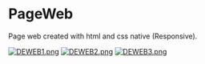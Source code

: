 # PageWeb
Page web created with html and css native (Responsive).

[![DEWEB1.png](https://i.postimg.cc/9FxRZXrd/DEWEB1.png)](https://postimg.cc/Whk1Pvmz)
[![DEWEB2.png](https://i.postimg.cc/DzG89q56/DEWEB2.png)](https://postimg.cc/QBX85K2K)
[![DEWEB3.png](https://i.postimg.cc/XYjMS38z/DEWEB3.png)](https://postimg.cc/3dcfmszX)
